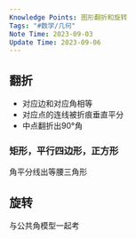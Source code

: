 ```yaml
---
Knowledge Points: 图形翻折和旋转
Tags: "#数学/几何"
Note Time: 2023-09-03
Update Time: 2023-09-06
---
```

## 翻折
- 对应边和对应角相等
- 对应点的连线被折痕垂直平分
- 中点翻折出90°角

### 矩形，平行四边形，正方形
角平分线出等腰三角形


## 旋转
与公共角模型一起考
